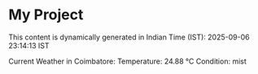 # My Project

This content is dynamically generated in Indian Time (IST): 2025-09-06 23:14:13 IST


Current Weather in Coimbatore:
Temperature: 24.88 °C
Condition: mist
